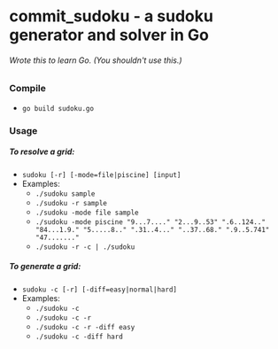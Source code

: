# commit_sudoku - a sudoku generator and solver in Go
###### Wrote this to learn Go. (You shouldn't use this.)

### Compile
* `go build sudoku.go`

### Usage 
##### To resolve a grid:
* `sudoku [-r] [-mode=file|piscine] [input]`
* Examples:
	* `./sudoku sample`
	* `./sudoku -r sample`
	* `./sudoku -mode file sample`
	* `./sudoku -mode piscine "9...7...." "2...9..53" ".6..124.." "84...1.9." "5.....8.." ".31..4..." "..37..68." ".9..5.741" "47......."`
	* `./sudoku -r -c | ./sudoku`

##### To generate a grid:
* `sudoku -c [-r] [-diff=easy|normal|hard]`
 * Examples:
 	* `./sudoku -c`
 	* `./sudoku -c -r`
 	* `./sudoku -c -r -diff easy`
   	* `./sudoku -c -diff hard`
